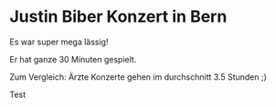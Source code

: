# Justin Biber Konzert in Bern

Es war super mega lässig!

Er hat ganze 30 Minuten gespielt.

Zum Vergleich: Ärzte Konzerte gehen im durchschnitt 3.5 Stunden ;)

Test
